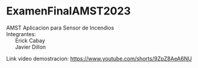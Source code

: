 # ExamenFinalAMST2023
AMST Aplicacion para Sensor de Incendios<br />
Integrantes:<br />
&nbsp;&nbsp;&nbsp;&nbsp;&nbsp;&nbsp;Erick Cabay<br />
&nbsp;&nbsp;&nbsp;&nbsp;&nbsp;&nbsp;Javier Dillon<br />

Link video demostracion: https://www.youtube.com/shorts/9ZpZ8AeA6NU
